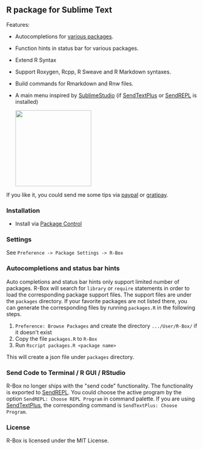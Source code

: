 R package for Sublime Text
------------

Features:

  - Autocompletions for [various packages](packages/).
  - Function hints in status bar for various packages.
  - Extend R Syntax
  - Support Roxygen, Rcpp, R Sweave and R Markdown syntaxes. 
  - Build commands for Rmarkdown and Rnw files.
  - A main menu inspired by [SublimeStudio](https://github.com/christophsax/SublimeStudio) (if [SendTextPlus](https://github.com/randy3k/SendTextPlus) or [SendREPL](https://github.com/randy3k/SendREPL) is installed)

    <img src="https://raw.githubusercontent.com/randy3k/R-Box/screenshots/main_menu.png" width="200"/>

If you like it, you could send me some tips via [paypal](https://www.paypal.com/cgi-bin/webscr?cmd=_donations&business=YAPVT8VB6RR9C&lc=US&item_name=tips&currency_code=USD&bn=PP%2dDonationsBF%3abtn_donateCC_LG%2egif%3aNonHosted) or [gratipay](https://gratipay.com/~randy3k/).

### Installation

- Install via [Package Control](https://sublime.wbond.net)


### Settings

See `Preference -> Package Settings -> R-Box`


### Autocompletions and status bar hints

Auto completions and status bar hints only support limited number of packages.
R-Box will search for `library` or `require` statements in order to load the
corresponding package support files. The support files are under the
`packages` directory.  If your favorite packages are not listed there, you can
generate the corresponding files by running `packages.R` in the following
steps.

1. `Preference: Browse Packages` and create the directory `.../User/R-Box/` if it doesn't exist
2. Copy the file `packages.R` to `R-Box`
3. Run `Rscript packages.R <package name>`

This will create a json file under `packages` directory. 

### Send Code to Terminal / R GUI / RStudio
R-Box no longer ships with the "send code" functionality. The functionality is
exported to [SendREPL](https://github.com/randy3k/SendREPL). You could choose
the active program by the option `SendREPL: Choose REPL Program` in command
palette. If you are using
[SendTextPlus](https://github.com/randy3k/SendTextPlus), the corresponding
command is `SendTextPlus: Choose Program`.


### License

R-Box is licensed under the MIT License.
